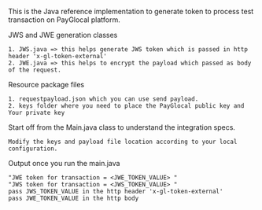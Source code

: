 This is the Java reference implementation to generate token to process test transaction on PayGlocal platform. 

JWS and JWE generation classes
```
1. JWS.java => this helps generate JWS token which is passed in http header 'x-gl-token-external'
2. JWE.java => this helps to encrypt the payload which passed as body of the request.
```

Resource package files
```
1. requestpayload.json which you can use send payload.
2. keys folder where you need to place the PayGlocal public key and Your private key
```

Start off from the Main.java class to understand the integration specs.
```
Modify the keys and payload file location according to your local configuration. 
```

Output once you run the main.java
```
"JWE token for transaction = <JWE_TOKEN_VALUE> "
"JWS token for transaction = <JWS_TOKEN_VALUE> "
pass JWS_TOKEN_VALUE in the http header 'x-gl-token-external'
pass JWE_TOKEN_VALUE in the http body
```





